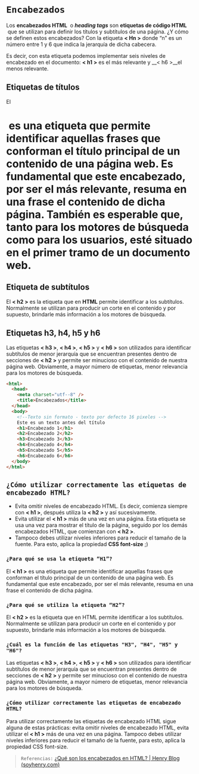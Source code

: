 # `Encabezados`

Los **encabezados HTML**  o ***heading tags*** son **etiquetas de código HTML**  que se utilizan para definir los títulos y subtítulos de una página. ¿Y cómo se definen estos encabezados? Con la etiqueta __< Hn >__ donde “n” es un número entre 1 y 6 que indica la jerarquía de dicha cabecera.

Es decir, con esta etiqueta podemos implementar seis niveles de encabezado en el documento: __< h1 >__ es el más relevante y __< h6 >__el menos relevante.

## Etiquetas de títulos
El <h1> es una etiqueta que permite identificar aquellas frases que conforman el título principal de un contenido de una página web. Es fundamental que este encabezado, por ser el más relevante, resuma en una frase el contenido de dicha página. También es esperable que, tanto para los motores de búsqueda como para los usuarios, esté situado en el primer tramo de un documento web.

## Etiqueta de subtítulos

El __< h2 >__ es la etiqueta que en __HTML__ permite identificar a los subtítulos. Normalmente se utilizan para producir un corte en el contenido y por supuesto, brindarle más información a los motores de búsqueda.

## ****Etiquetas**** h3, h4, h5 y h6

Las etiquetas __< h3 >__, __< h4 >__, __< h5 >__ y __< h6 >__ son utilizados para identificar subtítulos de menor jerarquía que se encuentran presentes dentro de secciones de __**< h2 >**__ y permite ser minucioso con el contenido de nuestra página web. Obviamente, a mayor número de etiquetas, menor relevancia para los motores de búsqueda.

```html
<html>
  <head>
    <meta charset="utf--8" />
    <title>Encabezados</title>
  </head>
  <body>
    <!--Texto sin formato - texto por defecto 16 pixeles -->
    Este es un texto antes del título
    <h1>Encabezado 1</h1>
    <h2>Encabezado 2</h2>
    <h3>Encabezado 3</h3>
    <h4>Encabezado 4</h4>
    <h5>Encabezado 5</h5>
    <h6>Encabezado 6</h6>
  </body>
</html>
```
## ****`¿Cómo utilizar correctamente las etiquetas de encabezado HTML?`****

- Evita omitir niveles de encabezado HTML. Es decir, comienza siempre con __< h1 >__, después utiliza la __< h2 >__ y así sucesivamente.
- Evita utilizar el __< h1 >__ más de una vez en una página. Esta etiqueta se usa una vez para mostrar el título de la página, seguido por los demás encabezados HTML, que comienzan con __< h2 >__.
- Tampoco debes utilizar niveles inferiores para reducir el tamaño de la fuente. Para esto, aplica la propiedad **CSS font-size** ;)

### **`¿Para qué se usa la etiqueta “H1”?`**

El __< h1 >__ es una etiqueta que permite identificar aquellas frases que conforman el título principal de un contenido de una página web. Es fundamental que este encabezado, por ser el más relevante, resuma en una frase el contenido de dicha página.

### **`¿Para qué se utiliza la etiqueta “H2”?`**

El __< h2 >__ es la etiqueta que en HTML permite identificar a los subtítulos. Normalmente se utilizan para producir un corte en el contenido y por supuesto, brindarle más información a los motores de búsqueda.

### **`¿Cuál es la función de las etiquetas "H3", "H4", "H5" y "H6"?`**

Las etiquetas __< h3 >__, __< h4 >__, __< h5 >__ y __< h6 >__ son utilizados para identificar subtítulos de menor jerarquía que se encuentran presentes dentro de secciones de __< h2 >__ y permite ser minucioso con el contenido de nuestra página web. Obviamente, a mayor número de etiquetas, menor relevancia para los motores de búsqueda.

### **`¿Cómo utilizar correctamente las etiquetas de encabezado HTML?`**

Para utilizar correctamente las etiquetas de encabezado HTML sigue alguna de estas prácticas: evita omitir niveles de encabezado HTML, evita utilizar el __< h1 >__ más de una vez en una página. Tampoco debes utilizar niveles inferiores para reducir el tamaño de la fuente, para esto, aplica la propiedad CSS font-size.

> `Referencias:`  [¿Qué son los encabezados en HTML? | Henry Blog (soyhenry.com)](https://blog.soyhenry.com/que-son-los-encabezados-en-html/#:~:text=Los%20encabezados%20HTML%20o%20heading,la%20jerarqu%C3%ADa%20de%20dicha%20cabecera.)
>
